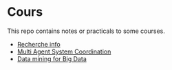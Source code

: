 # Cours

This repo contains notes or practicals to some courses.

- [Recherche info](ri/README.md)
- [Multi Agent System Coordination](mas/README.md)
- [Data mining for Big Data](dm/README.md)
